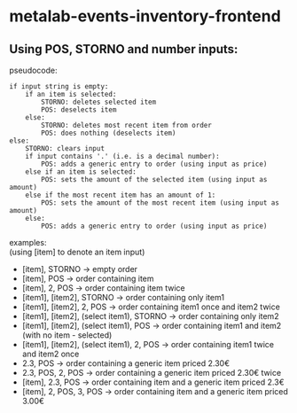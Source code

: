 # metalab-events-inventory-frontend


## Using POS, STORNO and number inputs:

pseudocode:
```
if input string is empty:
    if an item is selected:
        STORNO: deletes selected item
        POS: deselects item
    else:
        STORNO: deletes most recent item from order
        POS: does nothing (deselects item)
else:
    STORNO: clears input
    if input contains '.' (i.e. is a decimal number):
        POS: adds a generic entry to order (using input as price)
    else if an item is selected:
        POS: sets the amount of the selected item (using input as amount)
    else if the most recent item has an amount of 1:
        POS: sets the amount of the most recent item (using input as amount)
    else:
        POS: adds a generic entry to order (using input as price)
```

examples:<br>
(using [item] to denote an item input)

- [item], STORNO -> empty order
- [item], POS -> order containing item
- [item], 2, POS -> order containing item twice
- [item1], [item2], STORNO -> order containing only item1
- [item1], [item2], 2, POS -> order containing item1 once and item2 twice
- [item1], [item2], (select item1), STORNO -> order containing only item2
- [item1], [item2], (select item1), POS -> order containing item1 and item2 (with no item - selected)
- [item1], [item2], (select item1), 2, POS -> order containing item1 twice and item2 once
- 2.3, POS -> order containing a generic item priced 2.30€
- 2.3, POS, 2, POS -> order containing a generic item priced 2.30€ twice
- [item], 2.3, POS -> order containing item and a generic item priced 2.3€
- [item], 2, POS, 3, POS -> order containing item and a generic item priced 3.00€
